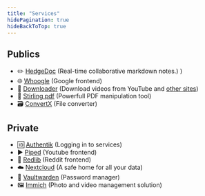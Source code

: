 ```yaml
---
title: "Services"
hidePagination: true
hideBackToTop: true
---
```


## Publics
  - ✏️ [HedgeDoc](https://doc.oklm.dev) (Real-time collaborative markdown notes.)
)
  - 🌐 [Whoogle](https://whoogle.oklm.dev) (Google frontend)
  - 💾 [Downloader](https://yt.oklm.dev) (Download videos from YouTube and [other sites](https://github.com/yt-dlp/yt-dlp/blob/master/supportedsites.md))
  - 📜 [Stirling pdf](https://pdf.oklm.dev) (Powerfull PDF manipulation tool)
  - 🗃️ [ConvertX](https://convert.oklm.dev) (File converter)

## Private
  - 🆔 [Authentik](https://auth.oklm.dev) (Logging in to services)
  - ▶️ [Piped](https://piped.oklm.dev) (Youtube frontend)
  - 🤖 [Redlib](https://redlib.oklm.dev) (Reddit frontend)
  - ☁️ [Nextcloud](https://cloud.oklm.dev) (A safe home for all your data)
  - 🔐 [Vaultwarden](https://vault.oklm.dev) (Password manager)
  - 🖼️ [Immich](https://photos.oklm.dev) (Photo and video management solution)
